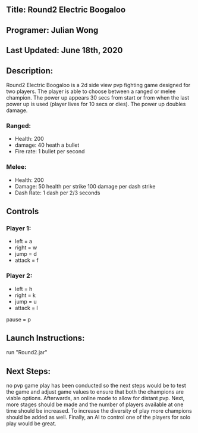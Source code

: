 ## Title: Round2 Electric Boogaloo
## Programer: Julian Wong
## Last Updated: June 18th, 2020

## Description:
Round2 Electric Boogaloo is a 2d side view pvp fighting game designed for two players. The player is able to choose between a ranged or melee champion. The power up appears 30 secs from start or from when the last power up is used (player lives for 10 secs or dies). The power up doubles damage.

### Ranged:
* Health: 200
* damage: 40 heath a bullet
* Fire rate: 1 bullet per second

### Melee:
* Health: 200
* Damage: 50 health per strike 100 damage per dash strike
* Dash Rate: 1 dash per 2/3 seconds

## Controls
### Player 1:
* left = a
* right = w
* jump = d
* attack = f

### Player 2:
* left = h
* right = k
* jump = u
* attack = l

pause = p

## Launch Instructions:
run "Round2.jar"

## Next Steps:
no pvp game play has been conducted so the next steps would be to test the game and adjust game values to ensure that both the champions are viable options. 
Afterwards, an online mode to allow for distant pvp. Next, more stages should be made and the number of players available at one time should be increased.
To increase the diversity of play more champions should be added as well. Finally, an AI to control one of the players for solo play would be great.
